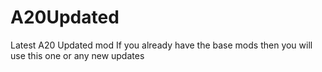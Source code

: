 # A20Updated
Latest A20 Updated mod
If you already have the base mods then you will use this one or any new updates 
